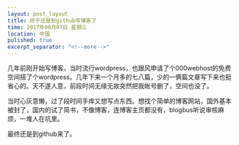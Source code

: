 ```yaml
---
layout: post_layout
title: 终于还是到github写博客了
time: 2017年06月07日 星期三
location: 中国
pulished: true
excerpt_separator: "<!--more-->"
---
```

几年前刚开始写博客，当时流行wordpress，也跟风申请了个000webhost的免费空间搭了个wordpress。几年下来一个月多的七八篇，少的一俩篇文章写下来也挺省心的。天不遂人意，前段时间无缘无故突然把我帐号删了，空间也没了。  

当时心灰意懒，过了段时间手痒又想写点东西。想找个简单的博客网站，国外基本被封了，国内的试了简书，不像博客，连博客主页都没有，blogbus听说审核麻烦，一堆人在坑里。

最终还是到github来了。